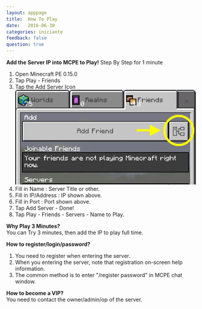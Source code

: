 ```yaml
---
layout: apppage
title:  How To Play
date:   2016-06-30
categories: iniciante
feedback: false
question: true
---
```

**Add the Server IP into MCPE to Play!**
Step By Step for 1 minute   
1. Open Minecraft PE 0.15.0  
2. Tap Play - Friends  
3. Tap the Add Server Icon
![screenshot](/assets/images/addserver.png)
4. Fill in Name : Server Title or other.  
5. Fill in IP/Address : IP shown above.  
6. Fill in Port : Port shown above.  
7. Tap Add Server - Done!  
8. Tap Play - Friends - Servers - Name to Play.  

**Why Play 3 Minutes?**  
You can Try 3 minutes, then add the IP to play full time.

**How to register/login/password?**  
1. You need to register when entering the server.  
2. When you entering the server, note that registration on-screen help information.  
3. The common method is to enter "/register password" in MCPE chat window.  

**How to become a VIP?**  
You need to contact the owner/admin/op of the server.

